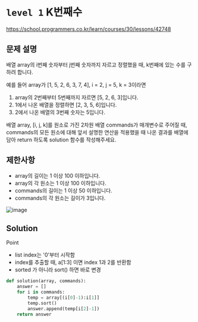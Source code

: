 # `level 1` K번째수
https://school.programmers.co.kr/learn/courses/30/lessons/42748

## 문제 설명
배열 array의 i번째 숫자부터 j번째 숫자까지 자르고 정렬했을 때, k번째에 있는 수를 구하려 합니다.

예를 들어 array가 [1, 5, 2, 6, 3, 7, 4], i = 2, j = 5, k = 3이라면

1. array의 2번째부터 5번째까지 자르면 [5, 2, 6, 3]입니다.
2. 1에서 나온 배열을 정렬하면 [2, 3, 5, 6]입니다.
3. 2에서 나온 배열의 3번째 숫자는 5입니다.

배열 array, [i, j, k]를 원소로 가진 2차원 배열 commands가 매개변수로 주어질 때, commands의 모든 원소에 대해 앞서 설명한 연산을 적용했을 때 나온 결과를 배열에 담아 return 하도록 solution 함수를 작성해주세요.


## 제한사항
- array의 길이는 1 이상 100 이하입니다.
- array의 각 원소는 1 이상 100 이하입니다.
- commands의 길이는 1 이상 50 이하입니다.
- commands의 각 원소는 길이가 3입니다.

![image](https://user-images.githubusercontent.com/122213470/229159270-3b6f6921-33a3-46f5-8a55-8a9316d2c4cd.png)

## Solution

Point
- list index는 '0'부터 시작함
- index를 추출할 때, a[1:3] 이면 index 1과 2를 반환함
- sorted 가 아니라 sort() 하면 바로 변경

```python
def solution(array, commands):
    answer = []
    for i in commands:
        temp = array[(i[0]-1):i[1]]
        temp.sort()
        answer.append(temp[i[2]-1])
    return answer
```

